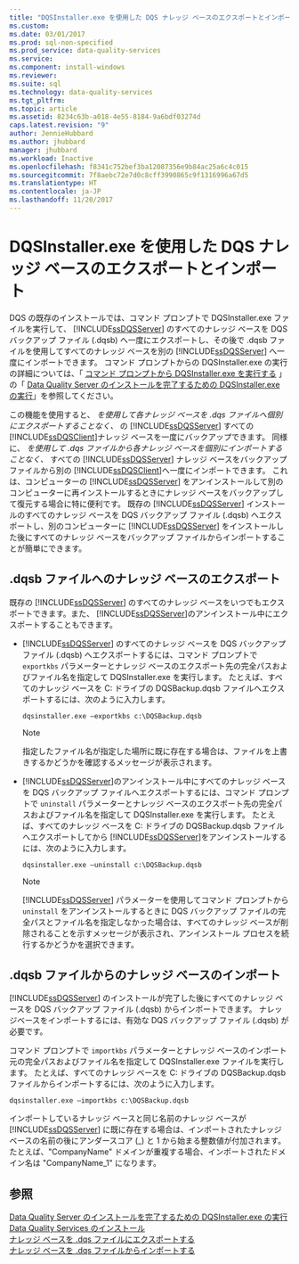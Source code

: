 ```yaml
---
title: "DQSInstaller.exe を使用した DQS ナレッジ ベースのエクスポートとインポート | Microsoft Docs"
ms.custom: 
ms.date: 03/01/2017
ms.prod: sql-non-specified
ms.prod_service: data-quality-services
ms.service: 
ms.component: install-windows
ms.reviewer: 
ms.suite: sql
ms.technology: data-quality-services
ms.tgt_pltfrm: 
ms.topic: article
ms.assetid: 8234c63b-a018-4e55-8184-9a6bdf03274d
caps.latest.revision: "9"
author: JennieHubbard
ms.author: jhubbard
manager: jhubbard
ms.workload: Inactive
ms.openlocfilehash: f8341c752bef3ba12087356e9b84ac25a6c4c015
ms.sourcegitcommit: 7f8aebc72e7d0c8cff3990865c9f1316996a67d5
ms.translationtype: HT
ms.contentlocale: ja-JP
ms.lasthandoff: 11/20/2017
---
```

# <a name="export-and-import-dqs-knowledge-bases-using-dqsinstallerexe"></a>DQSInstaller.exe を使用した DQS ナレッジ ベースのエクスポートとインポート
  DQS の既存のインストールでは、コマンド プロンプトで DQSInstaller.exe ファイルを実行して、 [!INCLUDE[ssDQSServer](../../includes/ssdqsserver-md.md)] のすべてのナレッジ ベースを DQS バックアップ ファイル (.dqsb) へ一度にエクスポートし、その後で .dqsb ファイルを使用してすべてのナレッジ ベースを別の [!INCLUDE[ssDQSServer](../../includes/ssdqsserver-md.md)] へ一度にインポートできます。 コマンド プロンプトからの DQSInstaller.exe の実行の詳細については、「 [コマンド プロンプトから DQSInstaller.exe を実行する](../../data-quality-services/install-windows/run-dqsinstaller-exe-to-complete-data-quality-server-installation.md#CommandPrompt) 」の「 [Data Quality Server のインストールを完了するための DQSInstaller.exe の実行](../../data-quality-services/install-windows/run-dqsinstaller-exe-to-complete-data-quality-server-installation.md)」を参照してください。  
  
 この機能を使用すると、 *を使用して各ナレッジ ベースを .dqs ファイルへ個別にエクスポートすることなく、* の [!INCLUDE[ssDQSServer](../../includes/ssdqsserver-md.md)] すべての [!INCLUDE[ssDQSClient](../../includes/ssdqsclient-md.md)]ナレッジ ベースを一度にバックアップできます。 同様に、 *を使用して .dqs ファイルから各ナレッジ ベースを個別にインポートすることなく、* すべての [!INCLUDE[ssDQSServer](../../includes/ssdqsserver-md.md)] ナレッジ ベースをバックアップ ファイルから別の [!INCLUDE[ssDQSClient](../../includes/ssdqsclient-md.md)]へ一度にインポートできます。 これは、コンピューターの [!INCLUDE[ssDQSServer](../../includes/ssdqsserver-md.md)] をアンインストールして別のコンピューターに再インストールするときにナレッジ ベースをバックアップして復元する場合に特に便利です。 既存の [!INCLUDE[ssDQSServer](../../includes/ssdqsserver-md.md)] インストールのすべてのナレッジ ベースを DQS バックアップ ファイル (.dqsb) へエクスポートし、別のコンピューターに [!INCLUDE[ssDQSServer](../../includes/ssdqsserver-md.md)] をインストールした後にすべてのナレッジ ベースをバックアップ ファイルからインポートすることが簡単にできます。  
  
##  <a name="export"></a> .dqsb ファイルへのナレッジ ベースのエクスポート  
 既存の [!INCLUDE[ssDQSServer](../../includes/ssdqsserver-md.md)] のすべてのナレッジ ベースをいつでもエクスポートできます。また、 [!INCLUDE[ssDQSServer](../../includes/ssdqsserver-md.md)]のアンインストール中にエクスポートすることもできます。  
  
-   [!INCLUDE[ssDQSServer](../../includes/ssdqsserver-md.md)] のすべてのナレッジ ベースを DQS バックアップ ファイル (.dqsb) へエクスポートするには、コマンド プロンプトで `exportkbs` パラメーターとナレッジ ベースのエクスポート先の完全パスおよびファイル名を指定して DQSInstaller.exe を実行します。 たとえば、すべてのナレッジ ベースを C: ドライブの DQSBackup.dqsb ファイルへエクスポートするには、次のように入力します。  
  
    ```  
    dqsinstaller.exe –exportkbs c:\DQSBackup.dqsb  
    ```  
  
    > [!NOTE]  
    >  指定したファイル名が指定した場所に既に存在する場合は、ファイルを上書きするかどうかを確認するメッセージが表示されます。  
  
-   [!INCLUDE[ssDQSServer](../../includes/ssdqsserver-md.md)]のアンインストール中にすべてのナレッジ ベースを DQS バックアップ ファイルへエクスポートするには、コマンド プロンプトで `uninstall` パラメーターとナレッジ ベースのエクスポート先の完全パスおよびファイル名を指定して DQSInstaller.exe を実行します。 たとえば、すべてのナレッジ ベースを C: ドライブの DQSBackup.dqsb ファイルへエクスポートしてから [!INCLUDE[ssDQSServer](../../includes/ssdqsserver-md.md)]をアンインストールするには、次のように入力します。  
  
    ```  
    dqsinstaller.exe –uninstall c:\DQSBackup.dqsb  
    ```  
  
    > [!NOTE]  
    >  [!INCLUDE[ssDQSServer](../../includes/ssdqsserver-md.md)] パラメーターを使用してコマンド プロンプトから `uninstall` をアンインストールするときに DQS バックアップ ファイルの完全パスとファイル名を指定しなかった場合は、すべてのナレッジ ベースが削除されることを示すメッセージが表示され、アンインストール プロセスを続行するかどうかを選択できます。  
  
##  <a name="import"></a> .dqsb ファイルからのナレッジ ベースのインポート  
 [!INCLUDE[ssDQSServer](../../includes/ssdqsserver-md.md)] のインストールが完了した後にすべてのナレッジ ベースを DQS バックアップ ファイル (.dqsb) からインポートできます。 ナレッジベースをインポートするには、有効な DQS バックアップ ファイル (.dqsb) が必要です。  
  
 コマンド プロンプトで `importkbs` パラメーターとナレッジ ベースのインポート元の完全パスおよびファイル名を指定して DQSInstaller.exe ファイルを実行します。 たとえば、すべてのナレッジ ベースを C: ドライブの DQSBackup.dqsb ファイルからインポートするには、次のように入力します。  
  
```  
dqsinstaller.exe –importkbs c:\DQSBackup.dqsb  
```  
  
 インポートしているナレッジ ベースと同じ名前のナレッジ ベースが [!INCLUDE[ssDQSServer](../../includes/ssdqsserver-md.md)] に既に存在する場合は、インポートされたナレッジ ベースの名前の後にアンダースコア (_) と 1 から始まる整数値が付加されます。 たとえば、"CompanyName" ドメインが重複する場合、インポートされたドメイン名は "CompanyName_1" になります。  
  
## <a name="see-also"></a>参照  
 [Data Quality Server のインストールを完了するための DQSInstaller.exe の実行](../../data-quality-services/install-windows/run-dqsinstaller-exe-to-complete-data-quality-server-installation.md)   
 [Data Quality Services のインストール](../../data-quality-services/install-windows/install-data-quality-services.md)   
 [ナレッジ ベースを .dqs ファイルにエクスポートする](../../data-quality-services/export-a-knowledge-base-to-a-dqs-file.md)   
 [ナレッジ ベースを .dqs ファイルからインポートする](../../data-quality-services/import-a-knowledge-base-from-a-dqs-file.md)  
  
  
